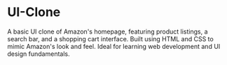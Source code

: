 # UI-Clone
A basic UI clone of Amazon's homepage, featuring product listings, a search bar, and a shopping cart interface. Built using HTML and CSS to mimic Amazon's look and feel. Ideal for learning web development and UI design fundamentals.
